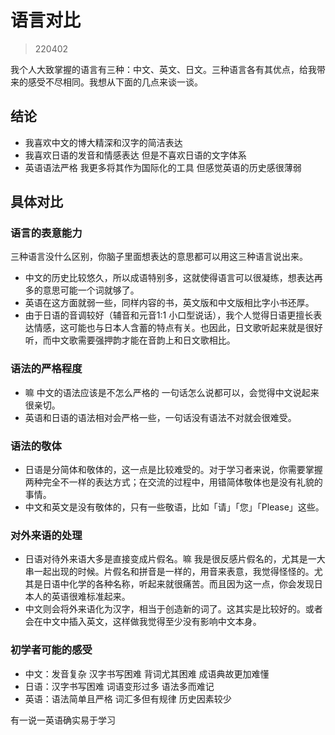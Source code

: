 # 语言对比

> 220402

我个人大致掌握的语言有三种：中文、英文、日文。三种语言各有其优点，给我带来的感受不尽相同。我想从下面的几点来谈一谈。

## 结论

- 我喜欢中文的博大精深和汉字的简洁表达
- 我喜欢日语的发音和情感表达 但是不喜欢日语的文字体系
- 英语语法严格 我更多将其作为国际化的工具 但感觉英语的历史感很薄弱

## 具体对比

### 语言的表意能力

三种语言没什么区别，你脑子里面想表达的意思都可以用这三种语言说出来。

- 中文的历史比较悠久，所以成语特别多，这就使得语言可以很凝练，想表达再多的意思可能一个词就够了。
- 英语在这方面就弱一些，同样内容的书，英文版和中文版相比字小书还厚。
- 由于日语的音调较好（辅音和元音1:1 小口型说话），我个人觉得日语更擅长表达情感，这可能也与日本人含蓄的特点有关。也因此，日文歌听起来就是很好听，而中文歌需要强押韵才能在音韵上和日文歌相比。

### 语法的严格程度

- 嘛 中文的语法应该是不怎么严格的 一句话怎么说都可以，会觉得中文说起来很亲切。
- 英语和日语的语法相对会严格一些，一句话没有语法不对就会很难受。

### 语法的敬体

- 日语是分简体和敬体的，这一点是比较难受的。对于学习者来说，你需要掌握两种完全不一样的表达方式；在交流的过程中，用错简体敬体也是没有礼貌的事情。
- 中文和英文是没有敬体的，只有一些敬语，比如「请」「您」「Please」这些。

### 对外来语的处理

- 日语对待外来语大多是直接变成片假名。嘛 我是很反感片假名的，尤其是一大串一起出现的时候。片假名和拼音是一样的，用音来表意，我觉得怪怪的。尤其是日语中化学的各种名称，听起来就很痛苦。而且因为这一点，你会发现日本人的英语很难标准起来。
- 中文则会将外来语化为汉字，相当于创造新的词了。这其实是比较好的。或者会在中文中插入英文，这样做我觉得至少没有影响中文本身。

### 初学者可能的感受

- 中文：发音复杂 汉字书写困难 背词尤其困难 成语典故更加难懂
- 日语：汉字书写困难 词语变形过多 语法多而难记
- 英语：语法简单且严格 词汇多但有规律 历史因素较少

有一说一英语确实易于学习
